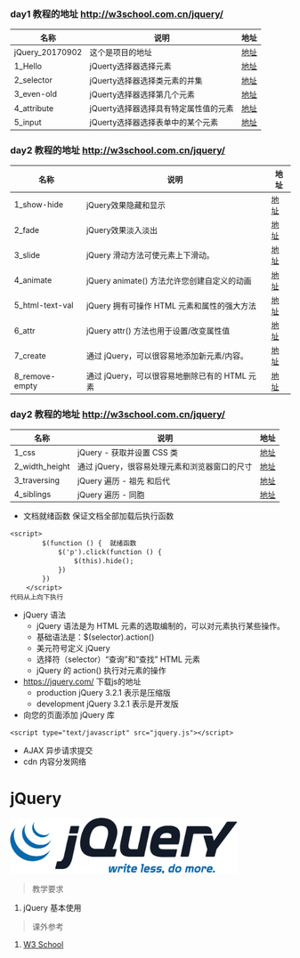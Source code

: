 
### day1  教程的地址  http://w3school.com.cn/jquery/
|名称|说明|地址|
|---|---|---|
|jQuery_20170902|这个是项目的地址|[地址](https://github.com/tanyinqing/jQuery_20170902)|
|1_Hello|jQuerty选择器选择元素|[地址](https://github.com/tanyinqing/jQuery_20170902/blob/master/day1/1_Hello.html)|
|2_selector|jQuerty选择器选择类元素的并集|[地址](https://github.com/tanyinqing/jQuery_20170902/blob/master/day1/2_selector.html)|
|3_even-old|jQuerty选择器选择第几个元素|[地址](https://github.com/tanyinqing/jQuery_20170902/blob/master/day1/3_even-old.html)|
|4_attribute|jQuerty选择器选择具有特定属性值的元素|[地址](https://github.com/tanyinqing/jQuery_20170902/blob/master/day1/4_attribute.html)|
|5_input|jQuerty选择器选择表单中的某个元素|[地址](https://github.com/tanyinqing/jQuery_20170902/blob/master/day1/5_input.html)|

### day2  教程的地址  http://w3school.com.cn/jquery/
|名称|说明|地址|
|---|---|---|
|1_show-hide|jQuery效果隐藏和显示|[地址](https://github.com/tanyinqing/jQuery_20170902/blob/master/day2/1_show-hide.html)|
|2_fade|jQuery效果淡入淡出|[地址](https://github.com/tanyinqing/jQuery_20170902/blob/master/day2/2_fade.html)|
|3_slide|jQuery 滑动方法可使元素上下滑动。|[地址](https://github.com/tanyinqing/jQuery_20170902/blob/master/day2/3_slide.html)|
|4_animate|jQuery animate() 方法允许您创建自定义的动画|[地址](https://github.com/tanyinqing/jQuery_20170902/blob/master/day2/4_animate.html)|
|5_html-text-val|jQuery 拥有可操作 HTML 元素和属性的强大方法|[地址](https://github.com/tanyinqing/jQuery_20170902/blob/master/day2/5_html-text-val.html)|
|6_attr|jQuery attr() 方法也用于设置/改变属性值|[地址](https://github.com/tanyinqing/jQuery_20170902/blob/master/day2/6_attr.html)|
|7_create|通过 jQuery，可以很容易地添加新元素/内容。|[地址](https://github.com/tanyinqing/jQuery_20170902/blob/master/day2/7_create.html)|
|8_remove-empty|通过 jQuery，可以很容易地删除已有的 HTML 元素|[地址](https://github.com/tanyinqing/jQuery_20170902/blob/master/day2/8_remove-empty.html)|

### day2  教程的地址  http://w3school.com.cn/jquery/
|名称|说明|地址|
|---|---|---|
|1_css|jQuery - 获取并设置 CSS 类|[地址](https://github.com/tanyinqing/jQuery_20170902/blob/master/day3/1_css.html)|
|2_width_height|通过 jQuery，很容易处理元素和浏览器窗口的尺寸|[地址](https://github.com/tanyinqing/jQuery_20170902/blob/master/day3/2_width_height.html)|
|3_traversing|jQuery 遍历 - 祖先  和后代|[地址](https://github.com/tanyinqing/jQuery_20170902/blob/master/day3/3_traversing.html)|
|4_siblings|jQuery 遍历 - 同胞|[地址](https://github.com/tanyinqing/jQuery_20170902/blob/master/day3/4_siblings.html)|

- 文档就绪函数 保证文档全部加载后执行函数
```
<script>
        $(function () {  就绪函数
            $('p').click(function () {
                $(this).hide();
            })
        })
    </script>
代码从上向下执行
```

- jQuery 语法
    - jQuery 语法是为 HTML 元素的选取编制的，可以对元素执行某些操作。
    - 基础语法是：$(selector).action()
    - 美元符号定义 jQuery
    - 选择符（selector）“查询”和“查找” HTML 元素
    - jQuery 的 action() 执行对元素的操作
- https://jquery.com/ 下载js的地址
    - production jQuery 3.2.1 表示是压缩版
    - development jQuery 3.2.1  表示是开发版
- 向您的页面添加 jQuery 库   

```
<script type="text/javascript" src="jquery.js"></script>
``` 
- AJAX  异步请求提交
- cdn 内容分发网络 

# jQuery

<img src="../image/jquery/jQuery_logo.svg" title="jQuery" height="100">

> 教学要求

1. jQuery 基本使用

> 课外参考

1. [W3 School](http://www.w3schools.com/jquery/default.asp)